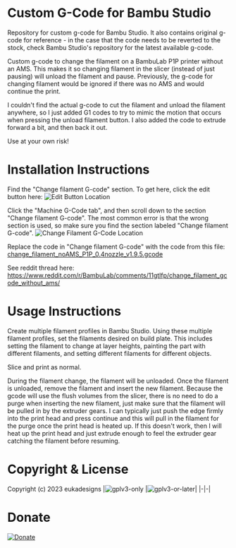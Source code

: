 # Custom G-Code for Bambu Studio

Repository for custom g-code for Bambu Studio. It also contains original g-code for reference - in the case that the code needs to be reverted to the stock, check Bambu Studio's repository for the latest available g-code.

Custom g-code to change the filament on a BambuLab P1P printer without an AMS. This makes it so changing filament in the slicer (instead of just pausing) will unload the filament and pause. Previously, the g-code for changing filament would be ignored if there was no AMS and would continue the print.

I couldn't find the actual g-code to cut the filament and unload the filament anywhere, so I just added G1 codes to try to mimic the motion that occurs when pressing the unload filament button. I also added the code to extrude forward a bit, and then back it out. 

Use at your own risk!

# Installation Instructions

Find the "Change filament G-code" section. To get here, click the edit button here:
![Edit Button Location](https://preview.redd.it/change-filament-g-code-without-ams-v0-rfihlq0jxgla1.png?width=507&format=png&auto=webp&s=1231c5613077f4d77bacf2cc5e725c57a27e11c0)

Click the "Machine G-Code tab", and then scroll down to the section "Change filament G-code". The most common error is that the wrong section is used, so make sure you find the section labeled "Change filament G-code".
![Change Filament G-Code Location](https://preview.redd.it/change-filament-g-code-without-ams-v0-uk4z121qxgla1.png?width=744&format=png&auto=webp&s=43d8a159ba1e2c5aad9c308fe28a026fff891362)

Replace the code in "Change filament G-code" with the code from this file:
[change_filament_noAMS_P1P_0.4nozzle_v1.9.5.gcode](P1P/change_filament_noAMS_P1P_0.4nozzle_v1.9.5.gcode)

See reddit thread here: https://www.reddit.com/r/BambuLab/comments/11gtlfp/change_filament_gcode_without_ams/

# Usage Instructions

Create multiple filament profiles in Bambu Studio. Using these multiple filament profiles, set the filaments desired on build plate. This includes setting the filament to change at layer heights, painting the part with different filaments, and setting different filaments for different objects. 

Slice and print as normal.

During the filament change, the filament will be unloaded. Once the filament is unloaded, remove the filament and insert the new filament. Because the gcode will use the flush volumes from the slicer, there is no need to do a purge when inserting the new filament, just make sure that the filament will be pulled in by the extruder gears. I can typically just push the edge firmly into the print head and press continue and this will pull in the filament for the purge once the print head is heated up. If this doesn't work, then I will heat up the print head and just extrude enough to feel the extruder gear catching the filament before resuming. 

# Copyright & License

Copyright (c) 2023 eukadesigns
|![gplv3-only](https://www.gnu.org/graphics/gplv3-with-text-136x68.png) |![gplv3-or-later](https://www.gnu.org/graphics/gplv3-or-later.png)|
|-|-|

# Donate

[![Donate](https://www.paypalobjects.com/en_US/i/btn/btn_donate_LG.gif)](https://www.paypal.com/donate/?hosted_button_id=E4KPLLP23T2NL)
